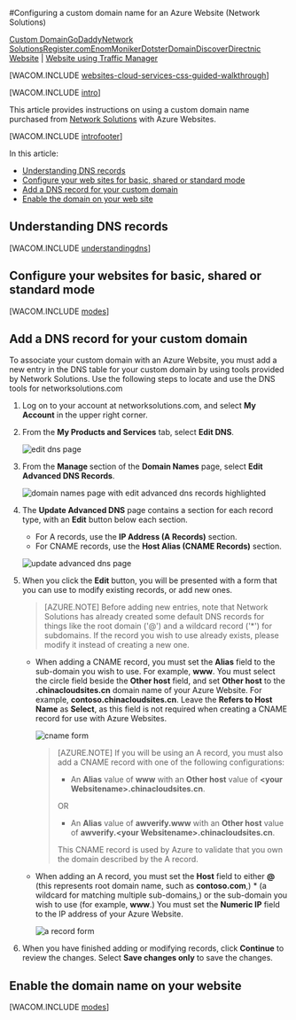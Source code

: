<!-- deleted in Global -->

<properties title="Learn how to configure an Azure  Website to use a domain name registered with Network Solutions" pageTitle="Configure a Network Solutions domain name for an Azure  Website" metaKeywords="Azure, Azure  Websites, domain name" description="" services="web-sites" documentationCenter="" authors="larryfr, jroth" />

#Configuring a custom domain name for an Azure Website (Network Solutions)

<div class="dev-center-tutorial-selector sublanding"><a href="/documentation/articles/web-sites-custom-domain-name/" title="Custom Domain">Custom Domain</a><a href="/documentation/articles/web-sites-godaddy-custom-domain-name/" title="GoDaddy">GoDaddy</a><a href="/documentation/articles/web-sites-network-solutions-custom-domain-name/" title="Network Solutions" class="current">Network Solutions</a><a href="/documentation/articles/web-sites-registerdotcom-custom-domain-name/" title="Register.com">Register.com</a><a href="/documentation/articles/web-sites-enom-custom-domain-name/" title="Enom">Enom</a><a href="/documentation/articles/web-sites-moniker-custom-domain-name/" title="Moniker">Moniker</a><a href="/documentation/articles/web-sites-dotster-custom-domain-name/" title="Dotster">Dotster</a><a href="/documentation/articles/web-sites-domaindiscover-custom-domain-name/" title="DomainDiscover">DomainDiscover</a><a href="/documentation/articles/web-sites-directnic-custom-domain-name/" title="Directnic">Directnic</a></div>
<div class="dev-center-tutorial-subselector"><a href="/documentation/articles/web-sites-network-solutions-custom-domain-name/" title="Websites" class="current">Website</a> | <a href="/documentation/articles/web-sites-network-solutions-traffic-manager-custom-domain-name/" title="Website using Traffic Manager">Website using Traffic Manager</a></div>

[WACOM.INCLUDE [websites-cloud-services-css-guided-walkthrough](../includes/websites-cloud-services-css-guided-walkthrough.md)]

[WACOM.INCLUDE [intro](../includes/custom-dns-web-site-intro.md)]

This article provides instructions on using a custom domain name purchased from [Network Solutions](https://www.networksolutions.com) with Azure Websites.

[WACOM.INCLUDE [introfooter](../includes/custom-dns-web-site-intro-notes.md)]

In this article:

-   [Understanding DNS records](#understanding-records)
-   [Configure your web sites for basic, shared or standard mode](#bkmk_configsharedmode)
-   [Add a DNS record for your custom domain](#bkmk_configurecname)
-   [Enable the domain on your web site](#enabledomain)

<h2><a name="understanding-records"></a>Understanding DNS records</h2>

[WACOM.INCLUDE [understandingdns](../includes/custom-dns-web-site-understanding-dns-raw.md)]

<h2><a name="bkmk_configsharedmode"></a>Configure your websites for basic, shared or standard mode</h2>

[WACOM.INCLUDE [modes](../includes/custom-dns-web-site-modes.md)]

<a name="bkmk_configurecname"></a><h2>Add a DNS record for your custom domain</h2>

To associate your custom domain with an Azure Website, you must add a new entry in the DNS table for your custom domain by using tools provided by Network Solutions. Use the following steps to locate and use the DNS tools for networksolutions.com

1. Log on to your account at networksolutions.com, and select **My Account** in the upper right corner.

3. From the **My Products and Services** tab, select **Edit DNS**.

	![edit dns page](./media/web-sites-custom-domain-name/ns-editdns.png)

2. From the **Manage <yourdomainname>** section of the **Domain Names** page, select **Edit Advanced DNS Records**.

	![domain names page with edit advanced dns records highlighted](./media/web-sites-custom-domain-name/ns-editadvanced.png)

4. The **Update Advanced DNS** page contains a section for each record type, with an **Edit** button below each section.
	
	* For A records, use the **IP Address (A Records)** section.
	* For CNAME records, use the **Host Alias (CNAME Records)** section.

	![update advanced dns page](./media/web-sites-custom-domain-name/ns-updateadvanced.png)

5. When you click the **Edit** button, you will be presented with a form that you can use to modify existing records, or add new ones. 

	> [AZURE.NOTE] Before adding new entries, note that Network Solutions has already created some default DNS records for things like the root domain ('@') and a wildcard record ('*') for subdomains. If the record you wish to use already exists, please modify it instead of creating a new one.

	* When adding a CNAME record, you must set the **Alias** field to the sub-domain you wish to use. For example, **www**. You must select the circle field beside the **Other host** field, and set **Other host** to the **.chinacloudsites.cn** domain name of your Azure  Website. For example, **contoso.chinacloudsites.cn**. Leave the **Refers to Host Name** as **Select**, as this field is not required when creating a CNAME record for use with Azure  Websites.
	
		![cname form](./media/web-sites-custom-domain-name/ns-cname.png)

		> [AZURE.NOTE] If you will be using an A record, you must also add a CNAME record with one of the following configurations:
		> 
		> * An **Alias** value of **www** with an **Other host** value of **&lt;your Websitename&gt;.chinacloudsites.cn**.
		> 
		> OR
		> 
		> * An **Alias** value of **awverify.www** with an **Other host** value of **awverify.&lt;your Websitename&gt;.chinacloudsites.cn**.
		> 
		> This CNAME record is used by Azure to validate that you own the domain described by the A record.

	* When adding an A record, you must set the **Host** field to either **@** (this represents root domain name, such as **contoso.com**,) * (a wildcard for matching multiple sub-domains,) or the sub-domain you wish to use (for example, **www**.) You must set the **Numeric IP** field to the IP address of your Azure Website.

		![a record form](./media/web-sites-custom-domain-name/ns-arecord.png)

5. When you have finished adding or modifying records, click **Continue** to review the changes. Select **Save changes only** to save the changes.

<h2><a name="enabledomain"></a>Enable the domain name on your website</h2>

[WACOM.INCLUDE [modes](../includes/custom-dns-web-site-enable-on-web-site.md)]

